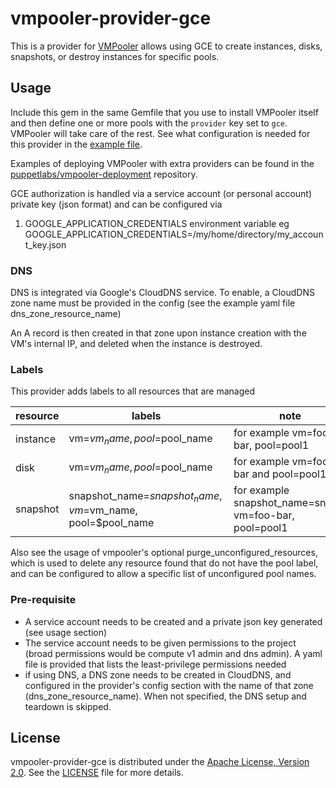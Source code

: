 # vmpooler-provider-gce

This is a provider for [VMPooler](https://github.com/puppetlabs/vmpooler) allows using GCE to create instances, disks,
snapshots, or destroy instances for specific pools.

## Usage

Include this gem in the same Gemfile that you use to install VMPooler itself and then define one or more pools with the `provider` key set to `gce`. VMPooler will take care of the rest.
See what configuration is needed for this provider in the [example file](https://github.com/puppetlabs/vmpooler-provider-gce/blob/main/vmpooler.yaml.example).

Examples of deploying VMPooler with extra providers can be found in the [puppetlabs/vmpooler-deployment](https://github.com/puppetlabs/vmpooler-deployment) repository.

GCE authorization is handled via a service account (or personal account) private key (json format) and can be configured via

1. GOOGLE_APPLICATION_CREDENTIALS environment variable eg GOOGLE_APPLICATION_CREDENTIALS=/my/home/directory/my_account_key.json

### DNS
DNS is integrated via Google's CloudDNS service. To enable, a CloudDNS zone name must be provided in the config (see the example yaml file dns_zone_resource_name)

An A record is then created in that zone upon instance creation with the VM's internal IP, and deleted when the instance is destroyed.

### Labels
This provider adds labels to all resources that are managed

|resource|labels|note|
|---|---|---|
|instance|vm=$vm_name, pool=$pool_name|for example vm=foo-bar, pool=pool1|
|disk|vm=$vm_name, pool=$pool_name|for example vm=foo-bar and pool=pool1|
|snapshot|snapshot_name=$snapshot_name, vm=$vm_name, pool=$pool_name| for example snapshot_name=snap1, vm=foo-bar, pool=pool1|

Also see the usage of vmpooler's optional purge_unconfigured_resources, which is used to delete any resource found that
do not have the pool label, and can be configured to allow a specific list of unconfigured pool names. 

### Pre-requisite

- A service account needs to be created and a private json key generated (see usage section)
- The service account needs to be given permissions to the project (broad permissions would be compute v1 admin and dns admin). A yaml file is provided that lists the least-privilege permissions needed
- if using DNS, a DNS zone needs to be created in CloudDNS, and configured in the provider's config section with the name of that zone (dns_zone_resource_name). When not specified, the DNS setup and teardown is skipped.


## License

vmpooler-provider-gce is distributed under the [Apache License, Version 2.0](http://www.apache.org/licenses/LICENSE-2.0.html). See the [LICENSE](LICENSE) file for more details.